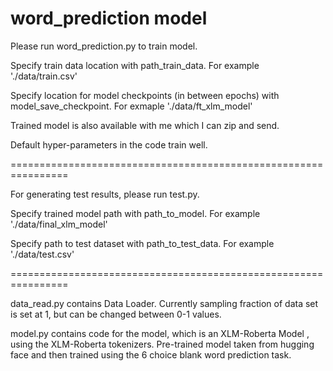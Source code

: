 # word_prediction model

Please run word_prediction.py to train model. 

Specify train data location with path_train_data. For example './data/train.csv'

Specify location for model checkpoints (in between epochs) with model_save_checkpoint. For exmaple './data/ft_xlm_model'

Trained model is also available with me which I can zip and send.

Default hyper-parameters in the code train well. 

================================================================

For generating test results, please run test.py.

Specify trained model path with path_to_model. For example './data/final_xlm_model'

Specify path to test dataset with path_to_test_data. For example './data/test.csv'

================================================================

data_read.py contains Data Loader. Currently sampling fraction of data set is set at 1,
but can be changed between 0-1 values.

model.py contains code for the model, which is an XLM-Roberta Model , using the XLM-Roberta tokenizers.
Pre-trained model taken from hugging face and then trained using the 6 choice blank word prediction task.
